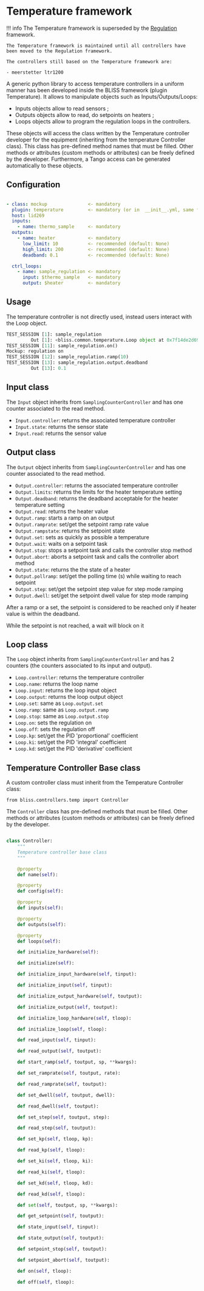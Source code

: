# Temperature framework

!!! info
    The Temperature framework is superseded by the [Regulation](regul_regulation_fw.md) framework.

    The Temperature framework is maintained until all controllers have been moved to the Regulation framework.

    The controllers still based on the Temperature framework are:

    - meerstetter ltr1200


A generic python library to access temperature controllers in a uniform manner has been developed inside the BLISS framework (plugin Temperature).
It allows to manipulate objects such as Inputs/Outputs/Loops:

* Inputs objects allow to read sensors ;
* Outputs objects allow to read, do setpoints on heaters ;
* Loops objects allow to program the regulation loops in the controllers.

These objects will access the class written by the Temperature controller developer for the equipment (inheriting from the temperature Controller class).
This class has pre-defined method names that must be filled. Other methods or attributes (custom methods or attributes) can be freely defined by the developer.
Furthermore, a Tango access can be generated automatically to these objects. 


## Configuration
```yml

- class: mockup               <- mandatory
  plugin: temperature         <- mandatory (or in  __init__.yml, same folder)
  host: lid269
  inputs:
    - name: thermo_sample     <- mandatory
  outputs:
    - name: heater            <- mandatory
      low_limit: 10           <- recommended (default: None)
      high_limit: 200         <- recommended (default: None)
      deadband: 0.1           <- recommended (default: None)

  ctrl_loops:
    - name: sample_regulation <- mandatory
      input: $thermo_sample   <- mandatory
      output: $heater         <- mandatory
```

## Usage

The temperature controller is not directly used, instead users interact with the Loop object.

```python
TEST_SESSION [1]: sample_regulation
         Out [1]: <bliss.common.temperature.Loop object at 0x7f14de2d6990>
TEST_SESSION [11]: sample_regulation.on()  
Mockup: regulation on
TEST_SESSION [12]: sample_regulation.ramp(10)
TEST_SESSION [13]: sample_regulation.output.deadband
         Out [13]: 0.1
```


## Input class

The `Input` object inherits from `SamplingCounterController` and has one counter associated to the read method.

- `Input.controller`: returns the associated temperature controller
- `Input.state`: returns the sensor state
- `Input.read`: returns the sensor value

## Output class

The `Output` object inherits from `SamplingCounterController` and has one counter associated to the read method.

- `Output.controller`: returns the associated temperature controller
- `Output.limits`: returns the limits for the heater temperature setting
- `Output.deadband`: returns the deadband acceptable for the heater temperature setting
- `Output.read`: returns the heater value
- `Output.ramp`: starts a ramp on an output
- `Output.ramprate`: set/get the setpoint ramp rate value
- `Output.rampstate`: returns the setpoint state
- `Output.set`: sets as quickly as possible a temperature
- `Output.wait`: waits on a setpoint task
- `Output.stop`: stops a setpoint task and calls the controller stop method
- `Output.abort`: aborts a setpoint task and calls the controller abort method
- `Output.state`: returns the the state of a heater
- `Output.pollramp`: set/get the polling time (s) while waiting to reach setpoint
- `Output.step`: set/get the setpoint step value for step mode ramping
- `Output.dwell`: set/get the setpoint dwell value for step mode ramping

After a ramp or a set, the setpoint is considered to be reached only if heater value is within the deadband.

While the setpoint is not reached, a wait will block on it

  

## Loop class

The `Loop` object inherits from `SamplingCounterController` and has 2 counters (the counters associated to its input and output).

- `Loop.controller`: returns the temperature controller
- `Loop.name`: returns the loop name
- `Loop.input`: returns the loop input object
- `Loop.output`: returns the loop output object
- `Loop.set`: same as `Loop.output.set`
- `Loop.ramp`: same as `Loop.output.ramp`
- `Loop.stop`: same as `Loop.output.stop`
- `Loop.on`: sets the regulation on
- `Loop.off`: sets the regulation off
- `Loop.kp`: set/get the PID 'proportional' coefficient
- `Loop.ki`: set/get the PID 'integral' coefficient
- `Loop.kd`: set/get the PID 'derivative' coefficient


## Temperature Controller Base class

A custom controller class must inherit from the Temperature Controller class: 

`from bliss.controllers.temp import Controller`

The `Controller` class has pre-defined methods that must be filled. Other methods or attributes (custom methods or attributes) can be freely defined by the developer.

```python

class Controller:
    """
    Temperature controller base class
    """

    @property
    def name(self):

    @property
    def config(self):

    @property
    def inputs(self):

    @property
    def outputs(self):

    @property
    def loops(self):

    def initialize_hardware(self):

    def initialize(self):

    def initialize_input_hardware(self, tinput):

    def initialize_input(self, tinput):

    def initialize_output_hardware(self, toutput):

    def initialize_output(self, toutput):

    def initialize_loop_hardware(self, tloop):

    def initialize_loop(self, tloop):

    def read_input(self, tinput):

    def read_output(self, toutput):

    def start_ramp(self, toutput, sp, **kwargs):

    def set_ramprate(self, toutput, rate):

    def read_ramprate(self, toutput):

    def set_dwell(self, toutput, dwell):

    def read_dwell(self, toutput):

    def set_step(self, toutput, step):

    def read_step(self, toutput):

    def set_kp(self, tloop, kp):

    def read_kp(self, tloop):

    def set_ki(self, tloop, ki):

    def read_ki(self, tloop):

    def set_kd(self, tloop, kd):

    def read_kd(self, tloop):

    def set(self, toutput, sp, **kwargs):

    def get_setpoint(self, toutput):

    def state_input(self, tinput):

    def state_output(self, toutput):

    def setpoint_stop(self, toutput):

    def setpoint_abort(self, toutput):

    def on(self, tloop):

    def off(self, tloop):

```